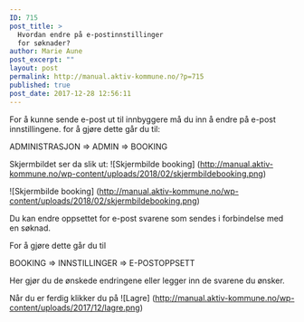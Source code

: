 ```yaml
---
ID: 715
post_title: >
  Hvordan endre på e-postinnstillinger
  for søknader?
author: Marie Aune
post_excerpt: ""
layout: post
permalink: http://manual.aktiv-kommune.no/?p=715
published: true
post_date: 2017-12-28 12:56:11
---
```

For å kunne sende e-post ut til innbyggere må du inn å endre på e-post innstillingene. 
for å gjøre dette går du til:

ADMINISTRASJON => ADMIN => BOOKING

Skjermbildet ser da slik ut: 
![Skjermbilde booking] (http://manual.aktiv-kommune.no/wp-content/uploads/2018/02/skjermbildebooking.png)

![Skjermbilde booking] (http://manual.aktiv-kommune.no/wp-content/uploads/2018/02/skjermbildebooking.png)


Du kan endre oppsettet for e-post svarene som sendes i forbindelse med en søknad. 

For å gjøre dette går du til

BOOKING => INNSTILLINGER => E-POSTOPPSETT

Her gjør du de ønskede endringene eller legger inn de svarene du ønsker. 

Når du er ferdig klikker du på
![Lagre] (http://manual.aktiv-kommune.no/wp-content/uploads/2017/12/lagre.png)